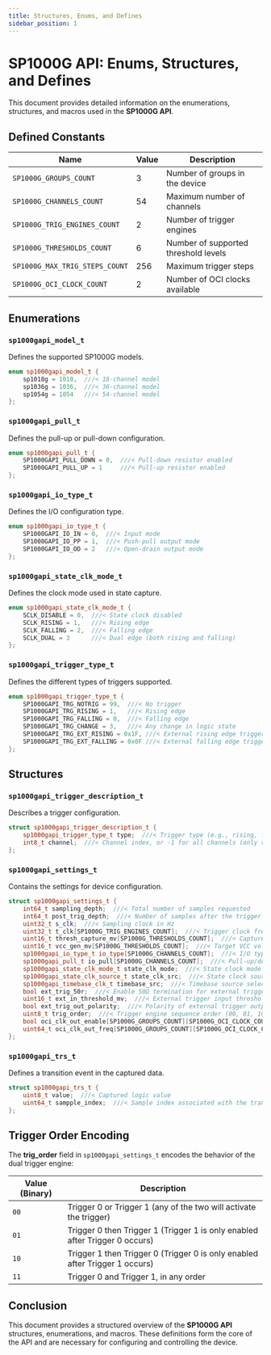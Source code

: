 ```yaml
---
title: Structures, Enums, and Defines
sidebar_position: 1
---
```

# SP1000G API: Enums, Structures, and Defines

This document provides detailed information on the enumerations, structures, and macros used in the **SP1000G API**.

## **Defined Constants**

| Name | Value | Description |
|------|-------|-------------|
| `SP1000G_GROUPS_COUNT` | 3 | Number of groups in the device |
| `SP1000G_CHANNELS_COUNT` | 54 | Maximum number of channels |
| `SP1000G_TRIG_ENGINES_COUNT` | 2 | Number of trigger engines |
| `SP1000G_THRESHOLDS_COUNT` | 6 | Number of supported threshold levels |
| `SP1000G_MAX_TRIG_STEPS_COUNT` | 256 | Maximum trigger steps |
| `SP1000G_OCI_CLOCK_COUNT` | 2 | Number of OCI clocks available |

## **Enumerations**

### `sp1000gapi_model_t`
Defines the supported SP1000G models.

```cpp
enum sp1000gapi_model_t {
    sp1018g = 1018,  ///< 18-channel model
    sp1036g = 1036,  ///< 36-channel model
    sp1054g = 1054   ///< 54-channel model
};
```

### `sp1000gapi_pull_t`
Defines the pull-up or pull-down configuration.

```cpp
enum sp1000gapi_pull_t {
    SP1000GAPI_PULL_DOWN = 0,  ///< Pull-down resistor enabled
    SP1000GAPI_PULL_UP = 1     ///< Pull-up resistor enabled
};
```

### `sp1000gapi_io_type_t`
Defines the I/O configuration type.

```cpp
enum sp1000gapi_io_type_t {
    SP1000GAPI_IO_IN = 0,  ///< Input mode
    SP1000GAPI_IO_PP = 1,  ///< Push-pull output mode
    SP1000GAPI_IO_OD = 2   ///< Open-drain output mode
};
```

### `sp1000gapi_state_clk_mode_t`
Defines the clock mode used in state capture.

```cpp
enum sp1000gapi_state_clk_mode_t {
    SCLK_DISABLE = 0,  ///< State clock disabled
    SCLK_RISING = 1,   ///< Rising edge
    SCLK_FALLING = 2,  ///< Falling edge
    SCLK_DUAL = 3      ///< Dual edge (both rising and falling)
};
```

### `sp1000gapi_trigger_type_t`
Defines the different types of triggers supported.

```cpp
enum sp1000gapi_trigger_type_t {
    SP1000GAPI_TRG_NOTRIG = 99,  ///< No trigger
    SP1000GAPI_TRG_RISING = 1,   ///< Rising edge
    SP1000GAPI_TRG_FALLING = 0,  ///< Falling edge
    SP1000GAPI_TRG_CHANGE = 3,   ///< Any change in logic state
    SP1000GAPI_TRG_EXT_RISING = 0x1F, ///< External rising edge trigger
    SP1000GAPI_TRG_EXT_FALLING = 0x0F ///< External falling edge trigger
};
```

## **Structures**

### `sp1000gapi_trigger_description_t`
Describes a trigger configuration.

```cpp
struct sp1000gapi_trigger_description_t {
    sp1000gapi_trigger_type_t type;  ///< Trigger type (e.g., rising, falling, etc.)
    int8_t channel;  ///< Channel index, or -1 for all channels (only valid for logic change trigger)
};
```

### `sp1000gapi_settings_t`
Contains the settings for device configuration.

```cpp
struct sp1000gapi_settings_t {
    int64_t sampling_depth;  ///< Total number of samples requested
    int64_t post_trig_depth;  ///< Number of samples after the trigger
    uint32_t s_clk;  ///< Sampling clock in Hz
    uint32_t t_clk[SP1000G_TRIG_ENGINES_COUNT];  ///< Trigger clock frequencies
    uint16_t thresh_capture_mv[SP1000G_THRESHOLDS_COUNT];  ///< Capture voltage thresholds (mV)
    uint16_t vcc_gen_mv[SP1000G_THRESHOLDS_COUNT];  ///< Target VCC voltages (mV)
    sp1000gapi_io_type_t io_type[SP1000G_CHANNELS_COUNT];  ///< I/O type per channel
    sp1000gapi_pull_t io_pull[SP1000G_CHANNELS_COUNT];  ///< Pull-up/down settings per channel
    sp1000gapi_state_clk_mode_t state_clk_mode;  ///< State clock mode
    sp1000gapi_state_clk_source_t state_clk_src;  ///< State clock source selection
    sp1000gapi_timebase_clk_t timebase_src;  ///< Timebase source selection
    bool ext_trig_50r;  ///< Enable 50Ω termination for external trigger input
    uint16_t ext_in_threshold_mv;  ///< External trigger input threshold (mV)
    bool ext_trig_out_polarity;  ///< Polarity of external trigger output
    uint8_t trig_order;  ///< Trigger engine sequence order (00, 01, 10, or 11)
    bool oci_clk_out_enable[SP1000G_GROUPS_COUNT][SP1000G_OCI_CLOCK_COUNT];  ///< Enable OCI clock output
    uint64_t oci_clk_out_freq[SP1000G_GROUPS_COUNT][SP1000G_OCI_CLOCK_COUNT];  ///< OCI clock frequency
};
```

### `sp1000gapi_trs_t`
Defines a transition event in the captured data.

```cpp
struct sp1000gapi_trs_t {
    uint8_t value;  ///< Captured logic value
    uint64_t sampple_index;  ///< Sample index associated with the transition
};
```

## **Trigger Order Encoding**

The **trig_order** field in `sp1000gapi_settings_t` encodes the behavior of the dual trigger engine:

| Value (Binary) | Description |
|---------------|-------------|
| `00` | Trigger 0 or Trigger 1 (any of the two will activate the trigger) |
| `01` | Trigger 0 then Trigger 1 (Trigger 1 is only enabled after Trigger 0 occurs) |
| `10` | Trigger 1 then Trigger 0 (Trigger 0 is only enabled after Trigger 1 occurs) |
| `11` | Trigger 0 and Trigger 1, in any order |

## **Conclusion**

This document provides a structured overview of the **SP1000G API** structures, enumerations, and macros. These definitions form the core of the API and are necessary for configuring and controlling the device.

